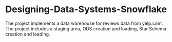 # Designing-Data-Systems-Snowflake
The project implements a data warehouse for reviews data from yelp.com. The project includes a staging area, ODS creation and loading, Star Schema creation and loading.
